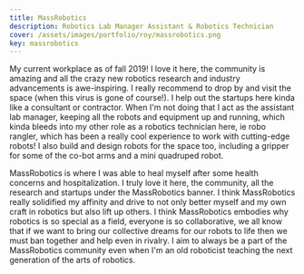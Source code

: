 ```yaml
---
title: MassRobotics
description: Robotics Lab Manager Assistant & Robotics Technician
cover: /assets/images/portfolio/roy/massrobotics.png
key: massrobotics
---
```


My current workplace as of fall 2019! I love it here, the community is amazing and all the crazy
new robotics research and industry advancements is awe-inspiring. I really recommend to drop by
and visit the space (when this virus is gone of course!). I help out the startups here kinda like
a consultant or contractor. When I'm not doing that I act as the assistant lab manager, keeping
all the robots and equipment up and running, which kinda bleeds into my other role as a robotics
technician here, ie robo rangler, which has been a really cool experience to work with cutting-edge
robots! I also build and design robots for the space too, including a gripper for some of the
co-bot arms and a mini quadruped robot.


MassRobotics is where I was able to heal myself after some health concerns and hospitalization. I truly love it here, the community, all the research and startups under the MassRobotics banner. I think MassRobotics really solidified my affinity and drive to not only better myself and my own craft in robotics but also lift up others. I think MassRobotics embodies why robotics is so special as a field, everyone is so collaborative, we all know that if we want to bring our collective dreams for our robots to life then we must ban together and help even in rivalry. I aim to always be a part of the MassRobotics community even when I'm an old roboticist teaching the next generation of the arts of robotics.
